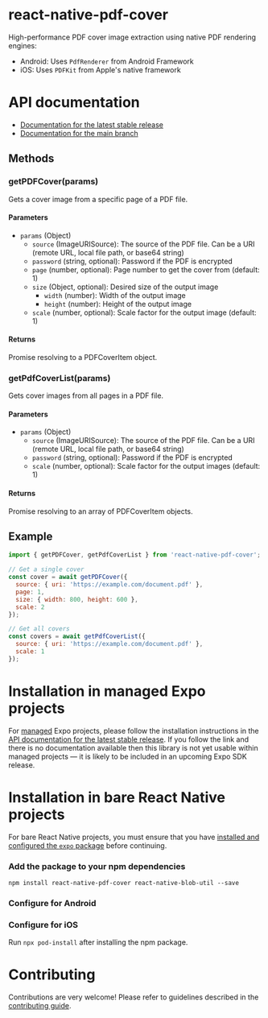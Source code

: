 # react-native-pdf-cover

High-performance PDF cover image extraction using native PDF rendering engines:
- Android: Uses `PdfRenderer` from Android Framework
- iOS: Uses `PDFKit` from Apple's native framework

# API documentation

- [Documentation for the latest stable release](https://docs.expo.dev/versions/latest/sdk/react-native-pdf-cover/)
- [Documentation for the main branch](https://docs.expo.dev/versions/unversioned/sdk/react-native-pdf-cover/)

## Methods

### getPDFCover(params)

Gets a cover image from a specific page of a PDF file.

#### Parameters

- `params` (Object)
  - `source` (ImageURISource): The source of the PDF file. Can be a URI (remote URL, local file path, or base64 string)
  - `password` (string, optional): Password if the PDF is encrypted
  - `page` (number, optional): Page number to get the cover from (default: 1)
  - `size` (Object, optional): Desired size of the output image
    - `width` (number): Width of the output image
    - `height` (number): Height of the output image
  - `scale` (number, optional): Scale factor for the output image (default: 1)

#### Returns

Promise resolving to a PDFCoverItem object.

### getPdfCoverList(params)

Gets cover images from all pages in a PDF file.

#### Parameters

- `params` (Object)
  - `source` (ImageURISource): The source of the PDF file. Can be a URI (remote URL, local file path, or base64 string)
  - `password` (string, optional): Password if the PDF is encrypted
  - `scale` (number, optional): Scale factor for the output images (default: 1)

#### Returns

Promise resolving to an array of PDFCoverItem objects.

## Example

```javascript
import { getPDFCover, getPdfCoverList } from 'react-native-pdf-cover';

// Get a single cover
const cover = await getPDFCover({
  source: { uri: 'https://example.com/document.pdf' },
  page: 1,
  size: { width: 800, height: 600 },
  scale: 2
});

// Get all covers
const covers = await getPdfCoverList({
  source: { uri: 'https://example.com/document.pdf' },
  scale: 1
});
```

# Installation in managed Expo projects

For [managed](https://docs.expo.dev/archive/managed-vs-bare/) Expo projects, please follow the installation instructions in the [API documentation for the latest stable release](#api-documentation). If you follow the link and there is no documentation available then this library is not yet usable within managed projects &mdash; it is likely to be included in an upcoming Expo SDK release.

# Installation in bare React Native projects

For bare React Native projects, you must ensure that you have [installed and configured the `expo` package](https://docs.expo.dev/bare/installing-expo-modules/) before continuing.

### Add the package to your npm dependencies

```
npm install react-native-pdf-cover react-native-blob-util --save
```

### Configure for Android




### Configure for iOS

Run `npx pod-install` after installing the npm package.

# Contributing

Contributions are very welcome! Please refer to guidelines described in the [contributing guide]( https://github.com/expo/expo#contributing).

